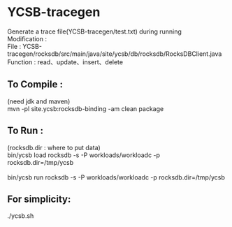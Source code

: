 # YCSB-tracegen
Generate a trace file(YCSB-tracegen/test.txt) during running
<br>Modification :
<br>File : YCSB-tracegen/rocksdb/src/main/java/site/ycsb/db/rocksdb/RocksDBClient.java</br>
Function : read、update、insert、delete

## To Compile :
(need jdk and maven)
<br>mvn -pl site.ycsb:rocksdb-binding -am clean package</br>

## To Run :
(rocksdb.dir : where to put data)
<br>bin/ycsb load rocksdb -s -P workloads/workloadc -p rocksdb.dir=/tmp/ycsb</br>
<br>bin/ycsb run rocksdb -s -P workloads/workloadc -p rocksdb.dir=/tmp/ycsb</br>

## For simplicity:
./ycsb.sh
